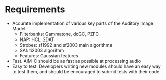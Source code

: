 # Requirements #
  * Accurate implementation of various key parts of the Auditory Image Model:
    * Filterbanks: Gammatone, dcGC, PZFC
    * NAP: HCL, 2DAT
    * Strobes: sf1992 and sf2003 main algorithms
    * SAI: ti2003 algorithm
    * Features: Gaussian features
  * Fast. AIM-C should be as fast as possible at processing audio
  * Easy to test. Developers writing new modules should have an easy way to test them, and should be encouraged to submit tests with their code.
